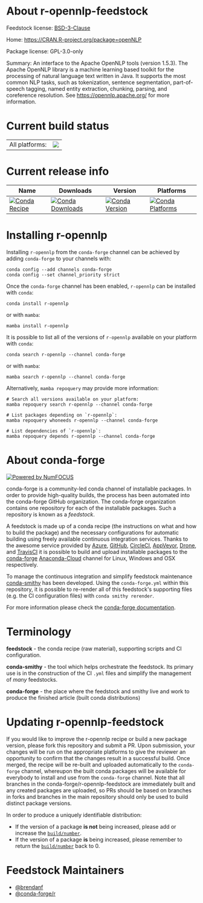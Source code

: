 About r-opennlp-feedstock
=========================

Feedstock license: [BSD-3-Clause](https://github.com/conda-forge/r-opennlp-feedstock/blob/main/LICENSE.txt)

Home: https://CRAN.R-project.org/package=openNLP

Package license: GPL-3.0-only

Summary: An interface to the Apache OpenNLP tools (version 1.5.3). The Apache OpenNLP library is a machine learning based toolkit for the processing of natural language text written in Java. It supports the most common NLP tasks, such as tokenization, sentence segmentation, part-of-speech tagging, named entity extraction, chunking, parsing, and coreference resolution. See <https://opennlp.apache.org/> for more information.

Current build status
====================


<table><tr><td>All platforms:</td>
    <td>
      <a href="https://dev.azure.com/conda-forge/feedstock-builds/_build/latest?definitionId=10770&branchName=main">
        <img src="https://dev.azure.com/conda-forge/feedstock-builds/_apis/build/status/r-opennlp-feedstock?branchName=main">
      </a>
    </td>
  </tr>
</table>

Current release info
====================

| Name | Downloads | Version | Platforms |
| --- | --- | --- | --- |
| [![Conda Recipe](https://img.shields.io/badge/recipe-r--opennlp-green.svg)](https://anaconda.org/conda-forge/r-opennlp) | [![Conda Downloads](https://img.shields.io/conda/dn/conda-forge/r-opennlp.svg)](https://anaconda.org/conda-forge/r-opennlp) | [![Conda Version](https://img.shields.io/conda/vn/conda-forge/r-opennlp.svg)](https://anaconda.org/conda-forge/r-opennlp) | [![Conda Platforms](https://img.shields.io/conda/pn/conda-forge/r-opennlp.svg)](https://anaconda.org/conda-forge/r-opennlp) |

Installing r-opennlp
====================

Installing `r-opennlp` from the `conda-forge` channel can be achieved by adding `conda-forge` to your channels with:

```
conda config --add channels conda-forge
conda config --set channel_priority strict
```

Once the `conda-forge` channel has been enabled, `r-opennlp` can be installed with `conda`:

```
conda install r-opennlp
```

or with `mamba`:

```
mamba install r-opennlp
```

It is possible to list all of the versions of `r-opennlp` available on your platform with `conda`:

```
conda search r-opennlp --channel conda-forge
```

or with `mamba`:

```
mamba search r-opennlp --channel conda-forge
```

Alternatively, `mamba repoquery` may provide more information:

```
# Search all versions available on your platform:
mamba repoquery search r-opennlp --channel conda-forge

# List packages depending on `r-opennlp`:
mamba repoquery whoneeds r-opennlp --channel conda-forge

# List dependencies of `r-opennlp`:
mamba repoquery depends r-opennlp --channel conda-forge
```


About conda-forge
=================

[![Powered by
NumFOCUS](https://img.shields.io/badge/powered%20by-NumFOCUS-orange.svg?style=flat&colorA=E1523D&colorB=007D8A)](https://numfocus.org)

conda-forge is a community-led conda channel of installable packages.
In order to provide high-quality builds, the process has been automated into the
conda-forge GitHub organization. The conda-forge organization contains one repository
for each of the installable packages. Such a repository is known as a *feedstock*.

A feedstock is made up of a conda recipe (the instructions on what and how to build
the package) and the necessary configurations for automatic building using freely
available continuous integration services. Thanks to the awesome service provided by
[Azure](https://azure.microsoft.com/en-us/services/devops/), [GitHub](https://github.com/),
[CircleCI](https://circleci.com/), [AppVeyor](https://www.appveyor.com/),
[Drone](https://cloud.drone.io/welcome), and [TravisCI](https://travis-ci.com/)
it is possible to build and upload installable packages to the
[conda-forge](https://anaconda.org/conda-forge) [Anaconda-Cloud](https://anaconda.org/)
channel for Linux, Windows and OSX respectively.

To manage the continuous integration and simplify feedstock maintenance
[conda-smithy](https://github.com/conda-forge/conda-smithy) has been developed.
Using the ``conda-forge.yml`` within this repository, it is possible to re-render all of
this feedstock's supporting files (e.g. the CI configuration files) with ``conda smithy rerender``.

For more information please check the [conda-forge documentation](https://conda-forge.org/docs/).

Terminology
===========

**feedstock** - the conda recipe (raw material), supporting scripts and CI configuration.

**conda-smithy** - the tool which helps orchestrate the feedstock.
                   Its primary use is in the construction of the CI ``.yml`` files
                   and simplify the management of *many* feedstocks.

**conda-forge** - the place where the feedstock and smithy live and work to
                  produce the finished article (built conda distributions)


Updating r-opennlp-feedstock
============================

If you would like to improve the r-opennlp recipe or build a new
package version, please fork this repository and submit a PR. Upon submission,
your changes will be run on the appropriate platforms to give the reviewer an
opportunity to confirm that the changes result in a successful build. Once
merged, the recipe will be re-built and uploaded automatically to the
`conda-forge` channel, whereupon the built conda packages will be available for
everybody to install and use from the `conda-forge` channel.
Note that all branches in the conda-forge/r-opennlp-feedstock are
immediately built and any created packages are uploaded, so PRs should be based
on branches in forks and branches in the main repository should only be used to
build distinct package versions.

In order to produce a uniquely identifiable distribution:
 * If the version of a package **is not** being increased, please add or increase
   the [``build/number``](https://docs.conda.io/projects/conda-build/en/latest/resources/define-metadata.html#build-number-and-string).
 * If the version of a package **is** being increased, please remember to return
   the [``build/number``](https://docs.conda.io/projects/conda-build/en/latest/resources/define-metadata.html#build-number-and-string)
   back to 0.

Feedstock Maintainers
=====================

* [@brendanf](https://github.com/brendanf/)
* [@conda-forge/r](https://github.com/conda-forge/r/)

